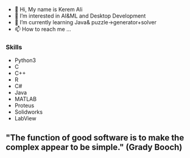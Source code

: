 - 👋 Hi, My name is Kerem Ali
- 👀 I’m interested in AI&ML and Desktop Development
- 🌱 I’m currently learning Java& puzzle->generator+solver
- 📫 How to reach me ...

<!---
Kerem-Ali/Kerem-Ali is a ✨ special ✨ repository because its `README.md` (this file) appears on your GitHub profile.
You can click the Preview link to take a look at your changes.
--->

### Skills
- Python3
- C
- C++
- R
- C#
- Java
- MATLAB
- Proteus
- Solidworks
- LabView

## "The function of good software is to make the complex appear to be simple." (Grady Booch)

